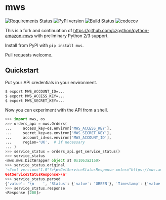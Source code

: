 # mws
[![Requirements Status](https://requires.io/github/jameshiew/mws/requirements.svg)](https://requires.io/github/jameshiew/mws/requirements/) [![PyPI version](https://badge.fury.io/py/mws.svg)](https://badge.fury.io/py/mws) [![Build Status](https://travis-ci.org/jameshiew/mws.svg)](https://travis-ci.org/jameshiew/mws) [![codecov](https://codecov.io/gh/jameshiew/mws/branch/develop/graph/badge.svg)](https://codecov.io/gh/jameshiew/mws)

This is a fork and continuation of https://github.com/czpython/python-amazon-mws with preliminary Python 2/3 support.

Install from PyPI with `pip install mws`.

Pull requests welcome.

## Quickstart

Put your API credentials in your environment.

```bash
$ export MWS_ACCOUNT_ID=...
$ export MWS_ACCESS_KEY=...
$ export MWS_SECRET_KEY=...
```

Now you can experiment with the API from a shell.

```python
>>> import mws, os
>>> orders_api = mws.Orders(
...     access_key=os.environ['MWS_ACCESS_KEY'],
...     secret_key=os.environ['MWS_SECRET_KEY'],
...     account_id=os.environ['MWS_ACCOUNT_ID'],
...     region='UK',  # if necessary
... )
>>> service_status = orders_api.get_service_status()
>>> service_status
<mws.mws.DictWrapper object at 0x1063a2160>
>>> service_status.original
'<?xml version="1.0"?>\n<GetServiceStatusResponse xmlns="https://mws.amazonservices.com/Orders/2013-09-01">\n  <GetServiceStatusResult>\n    <Status>GREEN</Status>\n    <Timestamp>2017-06-14T16:39:12.765Z</Timestamp>\n  </GetServiceStatusResult>\n  <ResponseMetadata>\n    <RequestId>affdec68-05d2-4bc5-a8a4-bb40f307dd6b</RequestId>\n  </ResponseMetadata>\n</
GetServiceStatusResponse>\n'
>>> service_status.parsed
{'value': '\n    ', 'Status': {'value': 'GREEN'}, 'Timestamp': {'value': '2017-06-14T16:39:12.765Z'}}
>>> service_status.response
<Response [200]>
```
